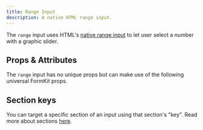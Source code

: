 ```yaml
---
title: Range Input
description: A native HTML range input.
---
```


<InputPageHero title="Range"></InputPageHero>

The `range` input uses HTML's [native range input](https://developer.mozilla.org/en-US/docs/Web/HTML/Element/input/range) to let user select a number with a graphic slider.

<example
name="Range input"
file="/_content/examples/range/range.vue"></example>

## Props & Attributes

The `range` input has no unique props but can make use of the following universal
FormKit props.

<reference-table input="range" :attrs="['min', 'max', 'step']">
</reference-table>

## Section keys
You can target a specific section of an input using that section's "key". Read more about sections [here](/essentials/inputs#sections).

<div>
  <formkit-input-diagram
    class="input-diagram--range"
    prefix-icon-content="😭"
    prefix-content="$0"
    suffix-content="$1B"
    suffix-icon-content="💰"
    label-content="Net worth"
    input-content=""
    help-content="What's your approximate net worth?"
    message-content="Sorry. Our service is only for low-income families."
  >
  </formkit-input-diagram>
</div>

<reference-table type="sectionKeys" primary="section-key">
</reference-table>

